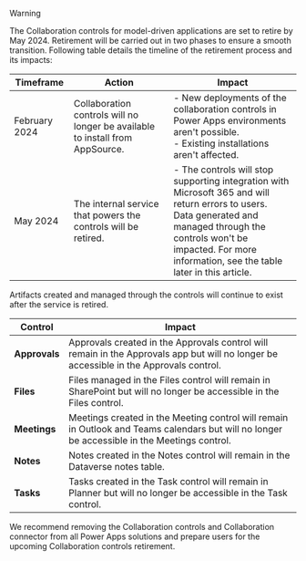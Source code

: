 > [!WARNING]
> The Collaboration controls for model-driven applications are set to retire by May 2024. Retirement will be carried out in two phases to ensure a smooth transition. Following table details the timeline of the retirement process and its impacts:
>    
> | Timeframe | Action | Impact |
> |---|---|---|
> | February 2024 |Collaboration controls will no longer be available to install from AppSource.|- New deployments of the collaboration controls in Power Apps environments aren't possible. </br> - Existing installations aren't affected.|
> | May 2024 |The internal service that powers the controls will be retired.|- The controls will stop supporting integration with Microsoft 365 and will return errors to users. </br> Data generated and managed through the controls won't be impacted. For more information, see the table later in this article.|
>             
> Artifacts created and managed through the controls will continue to exist after the service is retired.
>            
> | Control | Impact |
> |---|---|
> | **Approvals** |Approvals created in the Approvals control will remain in the Approvals app but will no longer be accessible in the Approvals control.|
> | **Files** |Files managed in the Files control will remain in SharePoint but will no longer be accessible in the Files control.|
> | **Meetings** |Meetings created in the Meeting control will remain in Outlook and Teams calendars but will no longer be accessible in the Meetings control.|
> | **Notes** |Notes created in the Notes control will remain in the Dataverse notes table.|
> | **Tasks** |Tasks created in the Task control will remain in Planner but will no longer be accessible in the Task control.|
>          
> We recommend removing the Collaboration controls and Collaboration connector from all Power Apps solutions and prepare users for the upcoming Collaboration controls retirement. 